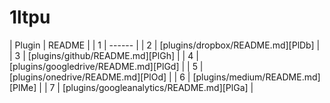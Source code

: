 # 1ltpu
| Plugin | README |
| 1 | ------ |
| 2 | [plugins/dropbox/README.md][PlDb] |
| 3 | [plugins/github/README.md][PlGh] |
| 4 | [plugins/googledrive/README.md][PlGd] |
| 5 | [plugins/onedrive/README.md][PlOd] |
| 6 | [plugins/medium/README.md][PlMe] |
| 7 | [plugins/googleanalytics/README.md][PlGa] |
